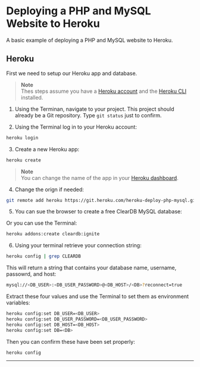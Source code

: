 # Deploying a PHP and MySQL Website to Heroku

A basic example of deploying a PHP and MySQL website to Heroku.

## Heroku

First we need to setup our Heroku app and database.

> **Note**  
> Thes steps assume you have a [Heroku account](https://signup.heroku.com/) and the [Heroku CLI](https://devcenter.heroku.com/articles/heroku-cli) installed.

1. Using the Terminan, navigate to your project. This project should already be a Git repository. Type `git status` just to confirm. 

2. Using the Terminal log in to your Heroku account:

```sh
heroku login
```

3. Create a new Heroku app:

```sh 
heroku create
```

> **Note**  
> You can change the name of the app in your [Heroku dashboard](https://dashboard.heroku.com/apps/).

4. Change the orign if needed:

```sh
git remote add heroku https://git.heroku.com/heroku-deploy-php-mysql.git
```

5. You can sue the browser to create a free ClearDB MySQL database:

Or you can use the Terminal:

```sh
heroku addons:create cleardb:ignite
```

6. Using your terminal retrieve your connection string:

```sh
heroku config | grep CLEARDB
```

This will return a string that contains your database name, username, passowrd, and host:

```sh
mysql://<DB_USER>:<DB_USER_PASSWORD>@<DB_HOST>/<DB>?reconnect=true
```

Extract these four values and use the Terminal to set them as environment variables:

```sh
heroku config:set DB_USER=<DB_USER>
heroku config:set DB_USER_PASSWORD=<DB_USER_PASSWORD>
heroku config:set DB_HOST=<DB_HOST>
heroku config:set DB=<DB>
```

Then you can confirm these have been set properly:

```sh
heroku config
```

***



